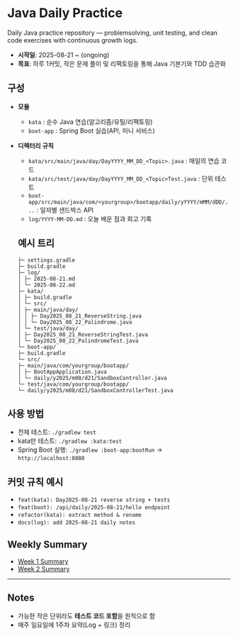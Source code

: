 # Java Daily Practice
Daily Java practice repository — problemsolving, unit testing, and clean code exercises with continuous growth logs.

- **시작일**: 2025-08-21 ~ (ongoing)  
- **목표**: 하루 1커밋, 작은 문제 풀이 및 리팩토링을 통해 Java 기본기와 TDD 습관화

## 구성
- **모듈**
  - `kata` : 순수 Java 연습(알고리즘/유틸/리팩토링)
  - `boot-app` : Spring Boot 실습(API, 미니 서비스)

- **디렉터리 규칙**
  - `kata/src/main/java/day/DayYYYY_MM_DD_<Topic>.java` : 매일의 연습 코드
  - `kata/src/test/java/day/DayYYYY_MM_DD_<Topic>Test.java` : 단위 테스트
  - `boot-app/src/main/java/com/<yourgroup>/bootapp/daily/yYYYY/mMM/dDD/...` : 일자별 샌드박스 API
  - `log/YYYY-MM-DD.md` : 오늘 배운 점과 회고 기록
 
  ## 예시 트리
  ```
  ├─ settings.gradle
  ├─ build.gradle
  ├─ log/
  │ ├─ 2025-08-21.md
  │ └─ 2025-08-22.md
  ├─ kata/
  │ ├─ build.gradle
  │ └─ src/
  │ ├─ main/java/day/
  │ │ ├─ Day2025_08_21_ReverseString.java
  │ │ └─ Day2025_08_22_Palindrome.java
  │ └─ test/java/day/
  │ ├─ Day2025_08_21_ReverseStringTest.java
  │ └─ Day2025_08_22_PalindromeTest.java
  └─ boot-app/
  ├─ build.gradle
  └─ src/
  ├─ main/java/com/yourgroup/bootapp/
  │ ├─ BootAppApplication.java
  │ └─ daily/y2025/m08/d21/SandboxController.java
  └─ test/java/com/yourgroup/bootapp/
  └─ daily/y2025/m08/d21/SandboxControllerTest.java
  ```

## 사용 방법
- 전체 테스트: `./gradlew test`
- kata만 테스트: `./gradlew :kata:test`
- Spring Boot 실행: `./gradlew :boot-app:bootRun` → `http://localhost:8080`

## 커밋 규칙 예시
- `feat(kata): Day2025-08-21 reverse string + tests`
- `feat(boot): /api/daily/2025-08-21/hello endpoint`
- `refactor(kata): extract method & rename`
- `docs(log): add 2025-08-21 daily notes`

## Weekly Summary
- [Week 1 Summary](log/week-1.md)
- [Week 2 Summary](log/week-2.md)
---

## Notes
- 가능한 작은 단위라도 **테스트 코드 포함**을 원칙으로 함  
- 매주 일요일에 1주차 요약(Log + 링크) 정리  

